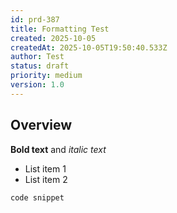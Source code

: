 ```yaml
---
id: prd-387
title: Formatting Test
created: 2025-10-05
createdAt: 2025-10-05T19:50:40.533Z
author: Test
status: draft
priority: medium
version: 1.0
---
```


## Overview

**Bold text** and *italic text*

- List item 1
- List item 2

`code snippet`